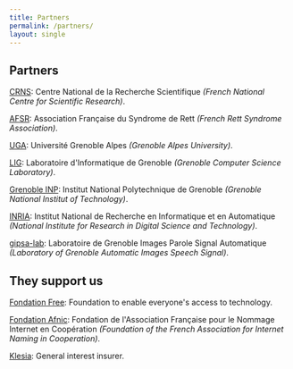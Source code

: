 ```yaml
---
title: Partners
permalink: /partners/
layout: single
---
```


## Partners

[CRNS](https://www.cnrs.fr/en): Centre National de la Recherche Scientifique _(French National Centre for Scientific Research)_.

[AFSR](https://afsr.fr/): Association Française du Syndrome de Rett _(French Rett Syndrome Association)_.

[UGA](https://www.univ-grenoble-alpes.fr/english/): Université Grenoble Alpes _(Grenoble Alpes University)_.

[LIG](https://www.liglab.fr/en): Laboratoire d'Informatique de Grenoble _(Grenoble Computer Science Laboratory)_.

[Grenoble INP](https://www.grenoble-inp.fr/en): Institut National Polytechnique de Grenoble _(Grenoble National Institut of Technology)_.

[INRIA](https://www.inria.fr/en): Institut National de Recherche en Informatique et en Automatique _(National Institute for Research in Digital Science and Technology)_.

[gipsa-lab](http://www.gipsa-lab.grenoble-inp.fr/en/home.php): Laboratoire de Grenoble Images Parole Signal Automatique _(Laboratory of Grenoble Automatic Images Speech Signal)_.

## They support us

[Fondation Free](https://www.fondation-free.fr/): Foundation to enable everyone's access to technology.

[Fondation Afnic](https://www.fondation-afnic.fr/fr/Accueil.htm): Fondation de l'Association Française pour le Nommage Internet en Coopération _(Foundation of the French Association for Internet Naming in Cooperation)_.

[Klesia](https://www.klesia.fr/partenariats-et-soutiens-aux-associations): General interest insurer.

